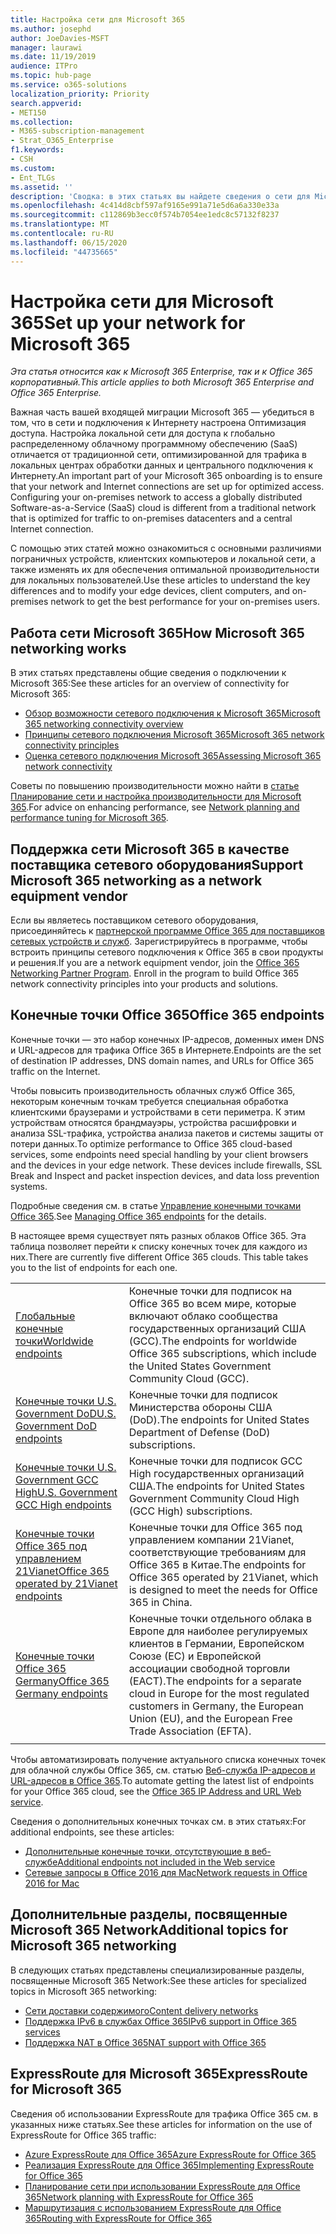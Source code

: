 ```yaml
---
title: Настройка сети для Microsoft 365
ms.author: josephd
author: JoeDavies-MSFT
manager: laurawi
ms.date: 11/19/2019
audience: ITPro
ms.topic: hub-page
ms.service: o365-solutions
localization_priority: Priority
search.appverid:
- MET150
ms.collection:
- M365-subscription-management
- Strat_O365_Enterprise
f1.keywords:
- CSH
ms.custom:
- Ent_TLGs
ms.assetid: ''
description: 'Сводка: в этих статьях вы найдете сведения о сети для Microsoft 365.'
ms.openlocfilehash: 4c414d8cbf597af9165e991a71e5d6a6a330e33a
ms.sourcegitcommit: c112869b3ecc0f574b7054ee1edc8c57132f8237
ms.translationtype: MT
ms.contentlocale: ru-RU
ms.lasthandoff: 06/15/2020
ms.locfileid: "44735665"
---
```

# <a name="set-up-your-network-for-microsoft-365"></a><span data-ttu-id="03ad9-103">Настройка сети для Microsoft 365</span><span class="sxs-lookup"><span data-stu-id="03ad9-103">Set up your network for Microsoft 365</span></span>

<span data-ttu-id="03ad9-104">*Эта статья относится как к Microsoft 365 Enterprise, так и к Office 365 корпоративный.*</span><span class="sxs-lookup"><span data-stu-id="03ad9-104">*This article applies to both Microsoft 365 Enterprise and Office 365 Enterprise.*</span></span>

<span data-ttu-id="03ad9-p101">Важная часть вашей входящей миграции Microsoft 365 — убедиться в том, что в сети и подключения к Интернету настроена Оптимизация доступа. Настройка локальной сети для доступа к глобально распределенному облачному программному обеспечению (SaaS) отличается от традиционной сети, оптимизированной для трафика в локальных центрах обработки данных и центрального подключения к Интернету.</span><span class="sxs-lookup"><span data-stu-id="03ad9-p101">An important part of your Microsoft 365 onboarding is to ensure that your network and Internet connections are set up for optimized access. Configuring your on-premises network to access a globally distributed Software-as-a-Service (SaaS) cloud is different from a traditional network that is optimized for traffic to on-premises datacenters and a central Internet connection.</span></span> 

<span data-ttu-id="03ad9-107">С помощью этих статей можно ознакомиться с основными различиями пограничных устройств, клиентских компьютеров и локальной сети, а также изменять их для обеспечения оптимальной производительности для локальных пользователей.</span><span class="sxs-lookup"><span data-stu-id="03ad9-107">Use these articles to understand the key differences and to modify your edge devices, client computers, and on-premises network to get the best performance for your on-premises users.</span></span>

## <a name="how-microsoft-365-networking-works"></a><span data-ttu-id="03ad9-108">Работа сети Microsoft 365</span><span class="sxs-lookup"><span data-stu-id="03ad9-108">How Microsoft 365 networking works</span></span>

<span data-ttu-id="03ad9-109">В этих статьях представлены общие сведения о подключении к Microsoft 365:</span><span class="sxs-lookup"><span data-stu-id="03ad9-109">See these articles for an overview of connectivity for Microsoft 365:</span></span>

- [<span data-ttu-id="03ad9-110">Обзор возможности сетевого подключения к Microsoft 365</span><span class="sxs-lookup"><span data-stu-id="03ad9-110">Microsoft 365 networking connectivity overview</span></span>](office-365-networking-overview.md)
- [<span data-ttu-id="03ad9-111">Принципы сетевого подключения Microsoft 365</span><span class="sxs-lookup"><span data-stu-id="03ad9-111">Microsoft 365 network connectivity principles</span></span>](office-365-network-connectivity-principles.md)
- [<span data-ttu-id="03ad9-112">Оценка сетевого подключения Microsoft 365</span><span class="sxs-lookup"><span data-stu-id="03ad9-112">Assessing Microsoft 365 network connectivity</span></span>](assessing-network-connectivity.md)

<span data-ttu-id="03ad9-113">Советы по повышению производительности можно найти в [статье Планирование сети и настройка производительности для Microsoft 365](network-planning-and-performance.md).</span><span class="sxs-lookup"><span data-stu-id="03ad9-113">For advice on enhancing performance, see [Network planning and performance tuning for Microsoft 365](network-planning-and-performance.md).</span></span>

## <a name="support-microsoft-365-networking-as-a-network-equipment-vendor"></a><span data-ttu-id="03ad9-114">Поддержка сети Microsoft 365 в качестве поставщика сетевого оборудования</span><span class="sxs-lookup"><span data-stu-id="03ad9-114">Support Microsoft 365 networking as a network equipment vendor</span></span>

<span data-ttu-id="03ad9-p102">Если вы являетесь поставщиком сетевого оборудования, присоединяйтесь к [партнерской программе Office 365 для поставщиков сетевых устройств и служб](office-365-networking-partner-program.md). Зарегистрируйтесь в программе, чтобы встроить принципы сетевого подключения к Office 365 в свои продукты и решения.</span><span class="sxs-lookup"><span data-stu-id="03ad9-p102">If you are a network equipment vendor, join the [Office 365 Networking Partner Program](office-365-networking-partner-program.md). Enroll in the program to build Office 365 network connectivity principles into your products and solutions.</span></span> 

## <a name="office-365-endpoints"></a><span data-ttu-id="03ad9-117">Конечные точки Office 365</span><span class="sxs-lookup"><span data-stu-id="03ad9-117">Office 365 endpoints</span></span>

<span data-ttu-id="03ad9-118">Конечные точки — это набор конечных IP-адресов, доменных имен DNS и URL-адресов для трафика Office 365 в Интернете.</span><span class="sxs-lookup"><span data-stu-id="03ad9-118">Endpoints are the set of destination IP addresses, DNS domain names, and URLs for Office 365 traffic on the Internet.</span></span> 

<span data-ttu-id="03ad9-p103">Чтобы повысить производительность облачных служб Office 365, некоторым конечным точкам требуется специальная обработка клиентскими браузерами и устройствами в сети периметра. К этим устройствам относятся брандмауэры, устройства расшифровки и анализа SSL-трафика, устройства анализа пакетов и системы защиты от потери данных.</span><span class="sxs-lookup"><span data-stu-id="03ad9-p103">To optimize performance to Office 365 cloud-based services, some endpoints need special handling by your client browsers and the devices in your edge network. These devices include firewalls, SSL Break and Inspect and packet inspection devices, and data loss prevention systems.</span></span>

<span data-ttu-id="03ad9-121">Подробные сведения см. в статье [Управление конечными точками Office 365](managing-office-365-endpoints.md).</span><span class="sxs-lookup"><span data-stu-id="03ad9-121">See [Managing Office 365 endpoints](managing-office-365-endpoints.md) for the details.</span></span>

<span data-ttu-id="03ad9-p104">В настоящее время существует пять разных облаков Office 365. Эта таблица позволяет перейти к списку конечных точек для каждого из них.</span><span class="sxs-lookup"><span data-stu-id="03ad9-p104">There are currently five different Office 365 clouds. This table takes you to the list of endpoints for each one.</span></span>

|||
|:-------|:-----|
| [<span data-ttu-id="03ad9-124">Глобальные конечные точки</span><span class="sxs-lookup"><span data-stu-id="03ad9-124">Worldwide endpoints</span></span>](urls-and-ip-address-ranges.md) | <span data-ttu-id="03ad9-125">Конечные точки для подписок на Office 365 во всем мире, которые включают облако сообщества государственных организаций США (GCC).</span><span class="sxs-lookup"><span data-stu-id="03ad9-125">The endpoints for worldwide Office 365 subscriptions, which include the United States Government Community Cloud (GCC).</span></span> |
| [<span data-ttu-id="03ad9-126">Конечные точки U.S. Government DoD</span><span class="sxs-lookup"><span data-stu-id="03ad9-126">U.S. Government DoD endpoints</span></span>](office-365-u-s-government-dod-endpoints.md) | <span data-ttu-id="03ad9-127">Конечные точки для подписок Министерства обороны США (DoD).</span><span class="sxs-lookup"><span data-stu-id="03ad9-127">The endpoints for United States Department of Defense (DoD) subscriptions.</span></span> |
| [<span data-ttu-id="03ad9-128">Конечные точки U.S. Government GCC High</span><span class="sxs-lookup"><span data-stu-id="03ad9-128">U.S. Government GCC High endpoints</span></span>](office-365-u-s-government-gcc-high-endpoints.md) | <span data-ttu-id="03ad9-129">Конечные точки для подписок GCC High государственных организаций США.</span><span class="sxs-lookup"><span data-stu-id="03ad9-129">The endpoints for United States Government Community Cloud High (GCC High) subscriptions.</span></span> |
| [<span data-ttu-id="03ad9-130">Конечные точки Office 365 под управлением 21Vianet</span><span class="sxs-lookup"><span data-stu-id="03ad9-130">Office 365 operated by 21Vianet endpoints</span></span>](urls-and-ip-address-ranges-21vianet.md) | <span data-ttu-id="03ad9-131">Конечные точки для Office 365 под управлением компании 21Vianet, соответствующие требованиям для Office 365 в Китае.</span><span class="sxs-lookup"><span data-stu-id="03ad9-131">The endpoints for Office 365 operated by 21Vianet, which is designed to meet the needs for Office 365 in China.</span></span> |
| [<span data-ttu-id="03ad9-132">Конечные точки Office 365 Germany</span><span class="sxs-lookup"><span data-stu-id="03ad9-132">Office 365 Germany endpoints</span></span>](office-365-germany-endpoints.md) | <span data-ttu-id="03ad9-133">Конечные точки отдельного облака в Европе для наиболее регулируемых клиентов в Германии, Европейском Союзе (ЕС) и Европейской ассоциации свободной торговли (ЕАСТ).</span><span class="sxs-lookup"><span data-stu-id="03ad9-133">The endpoints for a separate cloud in Europe for the most regulated customers in Germany, the European Union (EU), and the European Free Trade Association (EFTA).</span></span> |
|||

<span data-ttu-id="03ad9-134">Чтобы автоматизировать получение актуального списка конечных точек для облачной службы Office 365, см. статью [Веб-служба IP-адресов и URL-адресов в Office 365](office-365-ip-web-service.md).</span><span class="sxs-lookup"><span data-stu-id="03ad9-134">To automate getting the latest list of endpoints for your Office 365 cloud, see the [Office 365 IP Address and URL Web service](office-365-ip-web-service.md).</span></span>

<span data-ttu-id="03ad9-135">Сведения о дополнительных конечных точках см. в этих статьях:</span><span class="sxs-lookup"><span data-stu-id="03ad9-135">For additional endpoints, see these articles:</span></span>

- [<span data-ttu-id="03ad9-136">Дополнительные конечные точки, отсутствующие в веб-службе</span><span class="sxs-lookup"><span data-stu-id="03ad9-136">Additional endpoints not included in the Web service</span></span>](additional-office365-ip-addresses-and-urls.md)
- [<span data-ttu-id="03ad9-137">Сетевые запросы в Office 2016 для Mac</span><span class="sxs-lookup"><span data-stu-id="03ad9-137">Network requests in Office 2016 for Mac</span></span>](network-requests-in-office-2016-for-mac.md)


## <a name="additional-topics-for-microsoft-365-networking"></a><span data-ttu-id="03ad9-138">Дополнительные разделы, посвященные Microsoft 365 Network</span><span class="sxs-lookup"><span data-stu-id="03ad9-138">Additional topics for Microsoft 365 networking</span></span>

<span data-ttu-id="03ad9-139">В следующих статьях представлены специализированные разделы, посвященные Microsoft 365 Network:</span><span class="sxs-lookup"><span data-stu-id="03ad9-139">See these articles for specialized topics in Microsoft 365 networking:</span></span>

- [<span data-ttu-id="03ad9-140">Сети доставки содержимого</span><span class="sxs-lookup"><span data-stu-id="03ad9-140">Content delivery networks</span></span>](content-delivery-networks.md)
- [<span data-ttu-id="03ad9-141">Поддержка IPv6 в службах Office 365</span><span class="sxs-lookup"><span data-stu-id="03ad9-141">IPv6 support in Office 365 services</span></span>](ipv6-support.md)
- [<span data-ttu-id="03ad9-142">Поддержка NAT в Office 365</span><span class="sxs-lookup"><span data-stu-id="03ad9-142">NAT support with Office 365</span></span>](nat-support-with-office-365.md)

## <a name="expressroute-for-microsoft-365"></a><span data-ttu-id="03ad9-143">ExpressRoute для Microsoft 365</span><span class="sxs-lookup"><span data-stu-id="03ad9-143">ExpressRoute for Microsoft 365</span></span>

<span data-ttu-id="03ad9-144">Сведения об использовании ExpressRoute для трафика Office 365 см. в указанных ниже статьях.</span><span class="sxs-lookup"><span data-stu-id="03ad9-144">See these articles for information on the use of ExpressRoute for Office 365 traffic:</span></span>

- [<span data-ttu-id="03ad9-145">Azure ExpressRoute для Office 365</span><span class="sxs-lookup"><span data-stu-id="03ad9-145">Azure ExpressRoute for Office 365</span></span>](azure-expressroute.md)
- [<span data-ttu-id="03ad9-146">Реализация ExpressRoute для Office 365</span><span class="sxs-lookup"><span data-stu-id="03ad9-146">Implementing ExpressRoute for Office 365</span></span>](implementing-expressroute.md)
- [<span data-ttu-id="03ad9-147">Планирование сети при использовании ExpressRoute для Office 365</span><span class="sxs-lookup"><span data-stu-id="03ad9-147">Network planning with ExpressRoute for Office 365</span></span>](network-planning-with-expressroute.md)
- [<span data-ttu-id="03ad9-148">Маршрутизация с использованием ExpressRoute для Office 365</span><span class="sxs-lookup"><span data-stu-id="03ad9-148">Routing with ExpressRoute for Office 365</span></span>](routing-with-expressroute.md)
